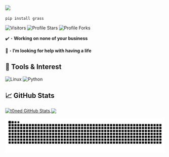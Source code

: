 <img src="https://media.discordapp.net/attachments/988000684437798932/996885488084471948/t0ned.png?width=1440&height=221">

```sh-session
pip install grass
```
<img src="https://komarev.com/ghpvc/?username=t0ned&label=Profile%20Views&color=008042&style=flat&label=Visitors" alt="Visitors"></a>
<img src="https://img.shields.io/badge/dynamic/json?&label=Total%20Stars&color=008042&style=flat&style=for-the-badge&query=%24.stars&url=https://api.github-star-counter.workers.dev/user/t0ned" alt="Profile Stars"></a>
<img src="https://img.shields.io/badge/dynamic/json?&label=Total%20Forks&color=008042&style=flat&style=for-the-badge&query=%24.forks&url=https://api.github-star-counter.workers.dev/user/t0ned" alt="Profile Forks"></a>

✔️・**Working on none of your business**

🤔・**I’m looking for help with having a life**

## 🔧 Tools & Interest
![Linux](https://img.shields.io/badge/OS-Linux-informational?style=flat&logo=linux&logoColor=white&color=2bbc8a)
![Python](https://img.shields.io/badge/Code-Python-informational?style=flat&logo=python&logoColor=white&color=2bbc8a)

## &#x1f4c8; GitHub Stats

</a>
<a href="https://github.com/t0ned/t0ned">
  <img align="center" src="https://github-readme-stats.vercel.app/api?username=t0ned&show_icons=true&line_height=27&count_private=true&title_color=ffffff&text_color=c9cacc&icon_color=2bbc8a&bg_color=1d1f21" alt="t0ned GitHub Stats" />
</a>
<a href="https://github.com/t0ned/t0ned">
  <img align="center" src="https://github-readme-stats.vercel.app/api/top-langs/?username=t0ned&hide=java,html,tex&title_color=ffffff&text_color=c9cacc&icon_color=2bbc8a&bg_color=1d1f21&langs_count=3" />

![snake gif](https://github.com/t0ned/t0ned/blob/output/github-contribution-grid-snake.svg)


